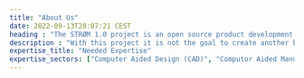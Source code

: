 ```yaml
---
title: "About Us"
date: 2022-09-13T20:07:21 CEST
heading : "The STRØM 1.0 project is an open source product development demonstrator facilitated as part of Lyd by Dissing"
description : "With this project it is not the goal to create another boombox, with over attenuated lows (bass) and highs (treble) as this will quickly result in listening fatigue. This is also called a smiley face curve. We have aimed at creating a well balanced speaker that does not induce listening fatigue."
expertise_title: "Needed Expertise"
expertise_sectors: ["Computer Aided Design (CAD)", "Computor Aided Manufacturing (CAM)", "Acoustics", "Measurements", "Customer Experience Design", "Digital Manufacturing", "Digital Products", "Development", "Packaging & Product Design", "Retail & Spacial"]
---
```

